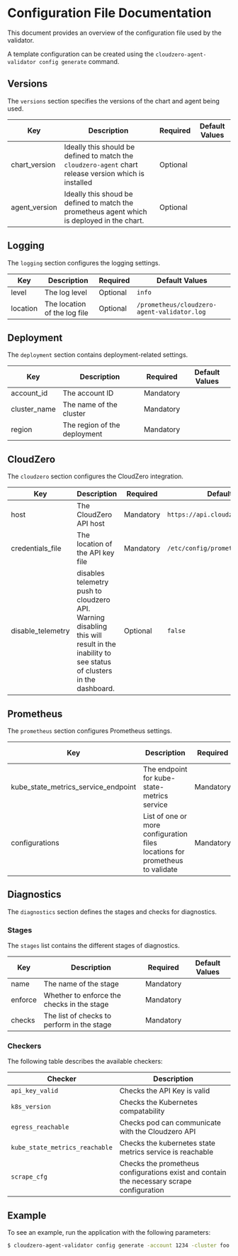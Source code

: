 # Configuration File Documentation

This document provides an overview of the configuration file used by the validator.

A template configuration can be created using the `cloudzero-agent-validator config generate` command.

## Versions

The `versions` section specifies the versions of the chart and agent being used.

| Key             | Description       | Required | Default Values |
|-----------------|-------------------|----------|----------------|
| chart_version   | Ideally this should be defined to match the `cloudzero-agent` chart release version which is installed | Optional |                |
| agent_version   | Ideally this shoud be defined to match the prometheus agent which is deployed in the chart. | Optional |                |

## Logging

The `logging` section configures the logging settings.

| Key       | Description       | Required | Default Values |
|-----------|-------------------|----------|----------------|
| level     | The log level | Optional | `info`      |
| location  | The location of the log file | Optional | `/prometheus/cloudzero-agent-validator.log` |

## Deployment

The `deployment` section contains deployment-related settings.

| Key             | Description       | Required | Default Values |
|-----------------|-------------------|----------|----------------|
| account_id      | The account ID | Mandatory |                |
| cluster_name    | The name of the cluster | Mandatory |                |
| region          | The region of the deployment | Mandatory |                |

## CloudZero

The `cloudzero` section configures the CloudZero integration.

| Key               | Description       | Required | Default Values |
|-------------------|-------------------|----------|----------------|
| host              | The CloudZero API host | Mandatory | `https://api.cloudzero.com` |
| credentials_file  | The location of the API key file | Mandatory | `/etc/config/prometheus/secrets/value` |
| disable_telemetry | disables telemetry push to cloudzero API. Warning disabling this will result in the inability to see status of clusters in the dashboard. | Optional | `false` |

## Prometheus

The `prometheus` section configures Prometheus settings.

| Key                                      | Description       | Required | Default Values |
|------------------------------------------|-------------------|----------|----------------|
| kube_state_metrics_service_endpoint      | The endpoint for kube-state-metrics service | Mandatory |          |
| configurations                           | List of one or more configuration files locations for prometheus to validate | Mandatory |                |

## Diagnostics

The `diagnostics` section defines the stages and checks for diagnostics.

### Stages

The `stages` list contains the different stages of diagnostics.

| Key       | Description       | Required | Default Values |
|-----------|-------------------|----------|----------------|
| name      | The name of the stage | Mandatory |                |
| enforce   | Whether to enforce the checks in the stage | Mandatory |                |
| checks    | The list of checks to perform in the stage | Mandatory |                |

### Checkers

The following table describes the available checkers:

| Checker                          | Description       |
|----------------------------------|-------------------|
| `api_key_valid`                  | Checks the API Key is valid |
| `k8s_version`                    | Checks the Kubernetes compatability |
| `egress_reachable`               | Checks pod can communicate with the Cloudzero API |
| `kube_state_metrics_reachable`   | Checks the kubernetes state metrics service is reachable |
| `scrape_cfg`                     |  Checks the prometheus configurations exist and contain the necessary scrape configuration |

## Example

To see an example, run the application with the following parameters:
```sh
$ cloudzero-agent-validator config generate -account 1234 -cluster foo -region us-east-1
```
